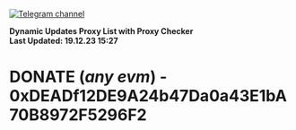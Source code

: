 [![Telegram channel](https://img.shields.io/endpoint?url=https://runkit.io/damiankrawczyk/telegram-badge/branches/master?url=https://t.me/n4z4v0d)](https://t.me/n4z4v0d) 

**Dynamic Updates Proxy List with Proxy Checker**  
**Last Updated: 19.12.23 15:27**

# DONATE (_any evm_) - 0xDEADf12DE9A24b47Da0a43E1bA70B8972F5296F2
